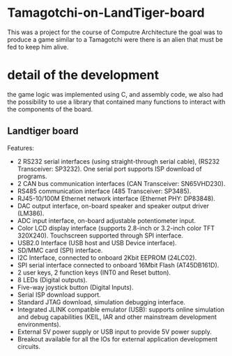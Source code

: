 # Tamagotchi-on-LandTiger-board
This was a project for the course of Computre Architecture the goal was to produce a game similar to a Tamagotchi were there is an alien that must be fed to keep him alive.

# detail of the development
the game logic was implemented using C, and assembly code, we also had the possibility to use a library that contained many functions to interact with the components of the board.
## Landtiger board
  Features:
* 2 RS232 serial interfaces (using straight-through serial cable), (RS232 Transceiver: SP3232). One serial port supports ISP download of programs.
* 2 CAN bus communication interfaces (CAN Transceiver: SN65VHD230).
* RS485 communication interface (485 Transceiver: SP3485).
* RJ45-10/100M Ethernet network interface (Ethernet PHY: DP83848).
* DAC output interface, on-board speaker and speaker output driver (LM386).
* ADC input interface, on-board adjustable potentiometer input.
* Color LCD display interface (supports 2.8-inch or 3.2-inch color TFT 320X240). Touchscreen supported through SPI interface.
* USB2.0 Interface (USB host and USB Device interface).
* SD/MMC card (SPI) interface.
* I2C Interface, connected to onboard 2Kbit EEPROM (24LC02).
* SPI serial interface connected to onboard 16Mbit Flash (AT45DB161D).
* 2 user keys, 2 function keys (INT0 and Reset button).
* 8 LEDs (Digital outputs).
* Five-way joystick button (Digital Inputs).
* Serial ISP download support.
* Standard JTAG download, simulation debugging interface.
* Integrated JLINK compatible emulator (USB): supports online simulation and debug capabilities (KEIL, IAR and other mainstream development environments).
* External 5V power supply or USB input to provide 5V power supply.
* Breakout available for all the IOs for external application development circuits.
